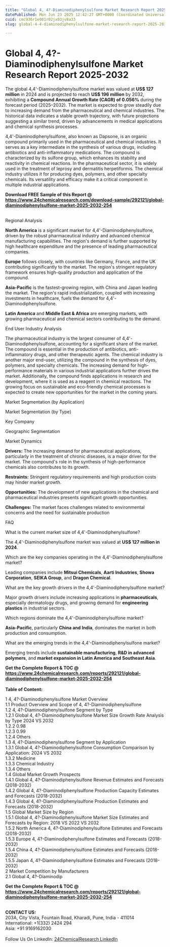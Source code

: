 ```yaml
---
title: "Global 4, 4?-Diaminodiphenylsulfone Market Research Report 2025-2032"
datePublished: Mon Jun 23 2025 12:42:27 GMT+0000 (Coordinated Universal Time)
cuid: cmc936r1e001r02jx03jv8a33
slug: global-4-4-diaminodiphenylsulfone-market-research-report-2025-2032-1-1-1-1

---
```


# Global 4, 4?-Diaminodiphenylsulfone Market Research Report 2025-2032

<p>The global 4,4'-Diaminodiphenylsulfone market was valued at <strong>US$ 127 million</strong> in 2024 and is projected to reach <strong>US$ 196 million</strong> by 2032, exhibiting a <strong>Compound Annual Growth Rate (CAGR) of 0.056%</strong> during the forecast period (2025–2032). The market is expected to grow steadily due to increasing demand from the pharmaceutical and chemical industries. The historical data indicates a stable growth trajectory, with future projections suggesting a similar trend, driven by advancements in medical applications and chemical synthesis processes.</p><p>
</p><p>4,4'-Diaminodiphenylsulfone, also known as Dapsone, is an organic compound primarily used in the pharmaceutical and chemical industries. It serves as a key intermediate in the synthesis of various drugs, including antibiotics and anti-inflammatory medications. The compound is characterized by its sulfone group, which enhances its stability and reactivity in chemical reactions. In the pharmaceutical sector, it is widely used in the treatment of leprosy and dermatitis herpetiformis. The chemical industry utilizes it for producing dyes, polymers, and other specialty chemicals. Its versatility and efficacy make it a critical component in multiple industrial applications.</p><div><b>Download FREE Sample of this Report @ 
            <a href="https://www.24chemicalresearch.com/download-sample/292121/global-diaminodiphenylsulfone-market-2025-2032-254">
            https://www.24chemicalresearch.com/download-sample/292121/global-diaminodiphenylsulfone-market-2025-2032-254</a></b></div><br><p>
Regional Analysis</p><p>
</p><p><strong>North America</strong> is a significant market for 4,4'-Diaminodiphenylsulfone, driven by the robust pharmaceutical industry and advanced chemical manufacturing capabilities. The region's demand is further supported by high healthcare expenditure and the presence of leading pharmaceutical companies.</p><p>
</p><p><strong>Europe</strong> follows closely, with countries like Germany, France, and the UK contributing significantly to the market. The region's stringent regulatory framework ensures high-quality production and application of the compound.</p><p>
</p><p><strong>Asia-Pacific</strong> is the fastest-growing region, with China and Japan leading the market. The region's rapid industrialization, coupled with increasing investments in healthcare, fuels the demand for 4,4'-Diaminodiphenylsulfone.</p><p>
</p><p><strong>Latin America</strong> and <strong>Middle East &amp; Africa</strong> are emerging markets, with growing pharmaceutical and chemical sectors contributing to the demand.</p><p>
End User Industry Analysis</p><p>
</p><p>The pharmaceutical industry is the largest consumer of 4,4'-Diaminodiphenylsulfone, accounting for a significant share of the market. The compound is essential in the production of antibiotics, anti-inflammatory drugs, and other therapeutic agents. The chemical industry is another major end-user, utilizing the compound in the synthesis of dyes, polymers, and specialty chemicals. The increasing demand for high-performance materials in various industrial applications further drives the market. Additionally, the compound finds applications in research and development, where it is used as a reagent in chemical reactions. The growing focus on sustainable and eco-friendly chemical processes is expected to create new opportunities for the market in the coming years.</p><p>
Market Segmentation (by Application)</p><p>
</p><p>
Market Segmentation (by Type)</p><p>
</p><p>
Key Company</p><p>
</p><p>
Geographic Segmentation</p><p>
</p><p>
Market Dynamics</p><p>
</p><p><strong>Drivers:</strong> The increasing demand for pharmaceutical applications, particularly in the treatment of chronic diseases, is a major driver for the market. The compound's role in the synthesis of high-performance chemicals also contributes to its growth.</p><p>
</p><p><strong>Restraints:</strong> Stringent regulatory requirements and high production costs may hinder market growth.</p><p>
</p><p><strong>Opportunities:</strong> The development of new applications in the chemical and pharmaceutical industries presents significant growth opportunities.</p><p>
</p><p><strong>Challenges:</strong> The market faces challenges related to environmental concerns and the need for sustainable production</p><p>
FAQ</p><p>
What is the current market size of 4,4'-Diaminodiphenylsulfone?</p><p>
</p><p>The 4,4'-Diaminodiphenylsulfone market was valued at <strong>US$ 127 million in 2024</strong>.</p><p>
Which are the key companies operating in the 4,4'-Diaminodiphenylsulfone market?</p><p>
</p><p>Leading companies include <strong>Mitsui Chemicals</strong>, <strong>Aarti Industries</strong>, <strong>Showa Corporation</strong>, <strong>SEIKA Group</strong>, and <strong>Dragon Chemical</strong>.</p><p>
What are the key growth drivers in the 4,4'-Diaminodiphenylsulfone market?</p><p>
</p><p>Major growth drivers include increasing applications in <strong>pharmaceuticals</strong>, especially dermatology drugs, and growing demand for <strong>engineering plastics</strong> in industrial sectors.</p><p>
Which regions dominate the 4,4'-Diaminodiphenylsulfone market?</p><p>
</p><p><strong>Asia-Pacific</strong>, particularly <strong>China and India</strong>, dominates the market in both production and consumption.</p><p>
What are the emerging trends in the 4,4'-Diaminodiphenylsulfone market?</p><p>
</p><p>Emerging trends include <strong>sustainable manufacturing</strong>, <strong>R&amp;D in advanced polymers</strong>, and <strong>market expansion in Latin America and Southeast Asia</strong>.</p>

<div><b>Get the Complete Report & TOC @ 
            <a href="https://www.24chemicalresearch.com/reports/292121/global-diaminodiphenylsulfone-market-2025-2032-254">
            https://www.24chemicalresearch.com/reports/292121/global-diaminodiphenylsulfone-market-2025-2032-254</a></b></div><br>
            <b>Table of Content:</b><p>1 4, 4?-Diaminodiphenylsulfone Market Overview<br />
    1.1 Product Overview and Scope of 4, 4?-Diaminodiphenylsulfone<br />
    1.2 4, 4?-Diaminodiphenylsulfone Segment by Type<br />
        1.2.1 Global 4, 4?-Diaminodiphenylsulfone Market Size Growth Rate Analysis by Type 2024 VS 2032<br />
        1.2.2 0.98<br />
        1.2.3 0.99<br />
        1.2.4 Others<br />
    1.3 4, 4?-Diaminodiphenylsulfone Segment by Application<br />
        1.3.1 Global 4, 4?-Diaminodiphenylsulfone Consumption Comparison by Application: 2024 VS 2032<br />
        1.3.2 Medicine<br />
        1.3.3 Chemical Industry<br />
        1.3.4 Others<br />
    1.4 Global Market Growth Prospects<br />
        1.4.1 Global 4, 4?-Diaminodiphenylsulfone Revenue Estimates and Forecasts (2018-2032)<br />
        1.4.2 Global 4, 4?-Diaminodiphenylsulfone Production Capacity Estimates and Forecasts (2018-2032)<br />
        1.4.3 Global 4, 4?-Diaminodiphenylsulfone Production Estimates and Forecasts (2018-2032)<br />
    1.5 Global Market Size by Region<br />
        1.5.1 Global 4, 4?-Diaminodiphenylsulfone Market Size Estimates and Forecasts by Region: 2018 VS 2022 VS 2032<br />
        1.5.2 North America 4, 4?-Diaminodiphenylsulfone Estimates and Forecasts (2018-2032)<br />
        1.5.3 Europe 4, 4?-Diaminodiphenylsulfone Estimates and Forecasts (2018-2032)<br />
        1.5.4 China 4, 4?-Diaminodiphenylsulfone Estimates and Forecasts (2018-2032)<br />
        1.5.5 Japan 4, 4?-Diaminodiphenylsulfone Estimates and Forecasts (2018-2032)<br />
2 Market Competition by Manufacturers<br />
    2.1 Global 4, 4?-Diaminodip</p>

<div><b>Get the Complete Report & TOC @ 
            <a href="https://www.24chemicalresearch.com/reports/292121/global-diaminodiphenylsulfone-market-2025-2032-254">
            https://www.24chemicalresearch.com/reports/292121/global-diaminodiphenylsulfone-market-2025-2032-254</a></b></div><br>

<b>CONTACT US:</b><br>
            203A, City Vista, Fountain Road, Kharadi, Pune, India - 411014<br>
            International: +1(332) 2424 294<br>
            Asia: +91 9169162030 <br><br>
            Follow Us On LinkedIn: <a href="https://www.linkedin.com/company/24chemicalresearch/">24ChemicalResearch LinkedIn</a>